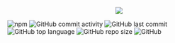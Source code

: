 <p align="center">
<img align="center" src="http://i.piccy.info/i9/eac687c16e079fc2e290ec9add953d83/1591537021/34362/1382405/Fiber.png"/>
</p>

![npm](https://img.shields.io/npm/v/com.fiber.fibercore)
![GitHub commit activity](https://img.shields.io/github/commit-activity/m/jessehait/FiberCore)
![GitHub last commit](https://img.shields.io/github/last-commit/jessehait/FiberCore)
![GitHub top language](https://img.shields.io/github/languages/top/jessehait/FiberCore)
![GitHub repo size](https://img.shields.io/github/repo-size/jessehait/FiberCore)
![GitHub](https://img.shields.io/badge/license-MIT-green)


